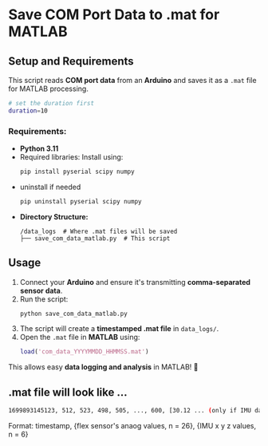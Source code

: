 # Save COM Port Data to .mat for MATLAB

## Setup and Requirements
This script reads **COM port data** from an **Arduino** and saves it as a `.mat` file for MATLAB processing.

```sh
# set the duration first
duration=10 
```

### **Requirements:**
- **Python 3.11**
- Required libraries: Install using:
  ```sh
  pip install pyserial scipy numpy
  ```
- uninstall if needed 
  ```sh
  pip uninstall pyserial scipy numpy
  ```
- **Directory Structure:**
  ```
  /data_logs  # Where .mat files will be saved
  ├── save_com_data_matlab.py  # This script
  ```


## **Usage**
1. Connect your **Arduino** and ensure it's transmitting **comma-separated sensor data**.
2. Run the script:
   ```sh
   python save_com_data_matlab.py
   ```
3. The script will create a **timestamped .mat file** in `data_logs/`.
4. Open the `.mat` file in **MATLAB** using:
   ```matlab
   load('com_data_YYYYMMDD_HHMMSS.mat')
   ```

This allows easy **data logging and analysis** in MATLAB! 🚀

## .mat file will look like ...  
 ```sh
1699893145123, 512, 523, 498, 505, ..., 600, [30.12 ... (only if IMU data exsists otherwise, NaN)]
 ```
Format: timestamp, {flex sensor's anaog values, n = 26}, {IMU x y z values, n = 6} 
